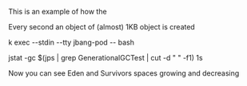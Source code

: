 This is an example of how the 

Every second an object of (almost) 1KB object is created


k exec --stdin --tty jbang-pod -- bash

jstat -gc $(jps | grep GenerationalGCTest | cut -d " " -f1) 1s

Now you can see Eden and Survivors spaces growing and decreasing
